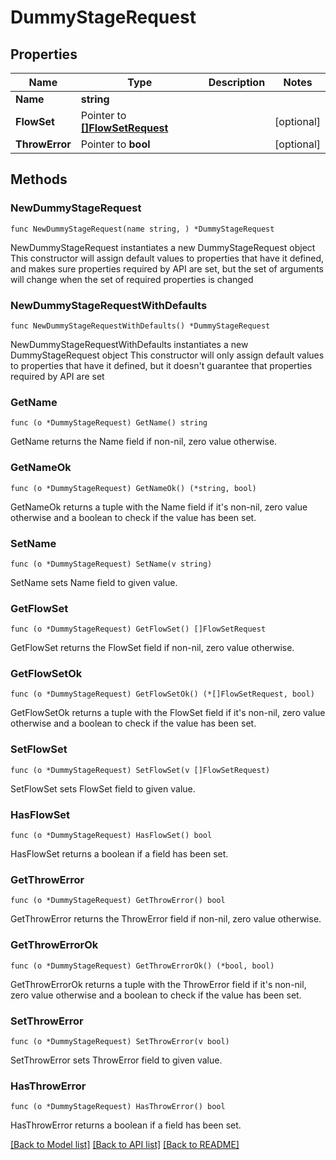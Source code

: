 # DummyStageRequest

## Properties

Name | Type | Description | Notes
------------ | ------------- | ------------- | -------------
**Name** | **string** |  | 
**FlowSet** | Pointer to [**[]FlowSetRequest**](FlowSetRequest.md) |  | [optional] 
**ThrowError** | Pointer to **bool** |  | [optional] 

## Methods

### NewDummyStageRequest

`func NewDummyStageRequest(name string, ) *DummyStageRequest`

NewDummyStageRequest instantiates a new DummyStageRequest object
This constructor will assign default values to properties that have it defined,
and makes sure properties required by API are set, but the set of arguments
will change when the set of required properties is changed

### NewDummyStageRequestWithDefaults

`func NewDummyStageRequestWithDefaults() *DummyStageRequest`

NewDummyStageRequestWithDefaults instantiates a new DummyStageRequest object
This constructor will only assign default values to properties that have it defined,
but it doesn't guarantee that properties required by API are set

### GetName

`func (o *DummyStageRequest) GetName() string`

GetName returns the Name field if non-nil, zero value otherwise.

### GetNameOk

`func (o *DummyStageRequest) GetNameOk() (*string, bool)`

GetNameOk returns a tuple with the Name field if it's non-nil, zero value otherwise
and a boolean to check if the value has been set.

### SetName

`func (o *DummyStageRequest) SetName(v string)`

SetName sets Name field to given value.


### GetFlowSet

`func (o *DummyStageRequest) GetFlowSet() []FlowSetRequest`

GetFlowSet returns the FlowSet field if non-nil, zero value otherwise.

### GetFlowSetOk

`func (o *DummyStageRequest) GetFlowSetOk() (*[]FlowSetRequest, bool)`

GetFlowSetOk returns a tuple with the FlowSet field if it's non-nil, zero value otherwise
and a boolean to check if the value has been set.

### SetFlowSet

`func (o *DummyStageRequest) SetFlowSet(v []FlowSetRequest)`

SetFlowSet sets FlowSet field to given value.

### HasFlowSet

`func (o *DummyStageRequest) HasFlowSet() bool`

HasFlowSet returns a boolean if a field has been set.

### GetThrowError

`func (o *DummyStageRequest) GetThrowError() bool`

GetThrowError returns the ThrowError field if non-nil, zero value otherwise.

### GetThrowErrorOk

`func (o *DummyStageRequest) GetThrowErrorOk() (*bool, bool)`

GetThrowErrorOk returns a tuple with the ThrowError field if it's non-nil, zero value otherwise
and a boolean to check if the value has been set.

### SetThrowError

`func (o *DummyStageRequest) SetThrowError(v bool)`

SetThrowError sets ThrowError field to given value.

### HasThrowError

`func (o *DummyStageRequest) HasThrowError() bool`

HasThrowError returns a boolean if a field has been set.


[[Back to Model list]](../README.md#documentation-for-models) [[Back to API list]](../README.md#documentation-for-api-endpoints) [[Back to README]](../README.md)


